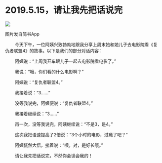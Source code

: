 
# 2019.5.15，请让我先把话说完

![](http://upload-images.jianshu.io/upload_images/3910675-786e538efab9680d.jpg?imageMogr2/auto-orient/strip%7CimageView2/2/w/1080/q/50)  

图片发自简书App

        今天下午，一位阿姨兴致勃勃地跟我分享上周末她和她儿子去电影院看《复仇者联盟4》的故事。以下是我们的部分对话内容：  

        阿姨说：“上周我开车跟儿子一起去电影院看电影了。”  

        我说：“哦，你们看的什么电影啊？”  

        阿姨说：“复仇者联盟4。”  

        我接着说：“3……”  

        没等我说完，阿姨便说：“复仇者联盟4。”  

        我接着继续说：“3……”  

        再一次，没等我说完，阿姨继续说：“不是3，是4。”  

        这次我把语速提高了2倍说：“3个小时的电影，过瘾了吧？”  

        阿姨恍然大悟，接着说：“噢，对，是好长哦。”  

        请让我先把话说完，不然你会误会我的！